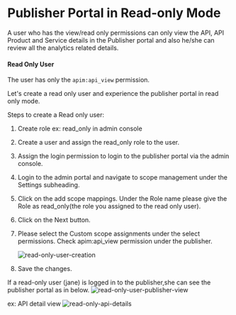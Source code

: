 # Publisher Portal in Read-only Mode
A user who has the view/read only permissions can only view the API, API Product and Service details in the Publisher
portal and also he/she can review all the analytics related details.

#### Read Only User
The user has only the `apim:api_view` permission.

Let's create a read only user and experience the publisher portal in read only mode.

Steps to create a Read only user:
1. Create role ex: read_only in admin console
2. Create a user and assign the read_only role to the user.
3. Assign the login permission to login to the publisher portal via the admin console.
4. Login to the admin portal and navigate to scope management under the Settings subheading.
5. Click on the add scope mappings.
   Under the Role name please give the Role as read_only(the role you assigned to the read only user).
6. Click on the Next button.
7. Please select the Custom scope assignments under the select permissions.
   Check apim:api_view permission under the publisher.

   ![read-only-user-creation]({{base_path}}/assets/img/learn/api-security/read-only-user-creation.png)

8. Save the changes.

If a read-only user (jane) is logged in to the publisher,she can see the publisher portal as in below.
![read-only-user-publisher-view]({{base_path}}/assets/img/learn/api-security/read-only-api-view.png)

ex: API detail view
![read-only-api-details]({{base_path}}/assets/img/learn/api-security/read-only-api-details.png)
